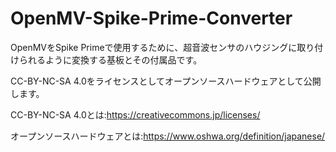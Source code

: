 # OpenMV-Spike-Prime-Converter
OpenMVをSpike Primeで使用するために、超音波センサのハウジングに取り付けられるように変換する基板とその付属品です。

CC-BY-NC-SA 4.0をライセンスとしてオープンソースハードウェアとして公開します。

CC-BY-NC-SA 4.0とは:https://creativecommons.jp/licenses/

オープンソースハードウェアとは:https://www.oshwa.org/definition/japanese/
